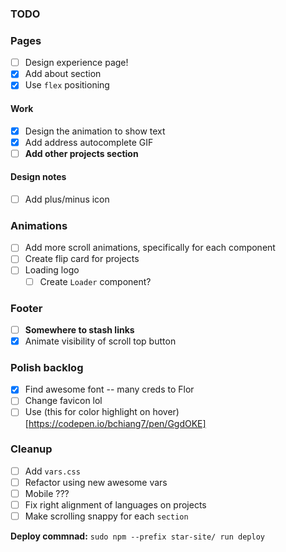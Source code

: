 ### TODO

### Pages

- [ ] Design experience page!
- [x] Add about section
- [x] Use `flex` positioning

#### Work

- [x] Design the animation to show text
- [x] Add address autocomplete GIF
- [ ] **Add other projects section**

#### Design notes
- [ ] Add plus/minus icon

### Animations

- [ ] Add more scroll animations, specifically for each component
- [ ] Create flip card for projects
- [ ] Loading logo
  - [ ] Create `Loader` component?

### Footer

- [ ] **Somewhere to stash links**
- [x] Animate visibility of scroll top button

### Polish backlog

- [x] Find awesome font -- many creds to Flor
- [ ] Change favicon lol
- [ ] Use (this for color highlight on hover)[https://codepen.io/bchiang7/pen/GgdOKE]

### Cleanup

- [ ] Add `vars.css`
- [ ] Refactor using new awesome vars
- [ ] Mobile ???
- [ ] Fix right alignment of languages on projects
- [ ] Make scrolling snappy for each `section`

**Deploy commnad:** `sudo npm --prefix star-site/ run deploy`